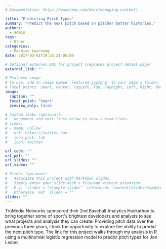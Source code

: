 ```yaml
---
# Documentation: https://wowchemy.com/docs/managing-content/

title: "Predicting Pitch Types"
summary: "Predict the next pitch based on pitcher batter histories."
authors: 
  - admin
tags: 
  - Other
categories: 
  - Machine Learning
date: 2017-03-01T19:28:21-05:00

# Optional external URL for project (replaces project detail page).
external_link: ""

# Featured image
# To use, add an image named `featured.jpg/png` to your page's folder.
# Focal points: Smart, Center, TopLeft, Top, TopRight, Left, Right, BottomLeft, Bottom, BottomRight.
image:
  caption: ""
  focal_point: "Smart"
  preview_only: false

# Custom links (optional).
#   Uncomment and edit lines below to show custom links.
# links:
# - name: Follow
#   url: https://twitter.com
#   icon_pack: fab
#   icon: twitter

url_code: ""
url_pdf: ""
url_slides: ""
url_video: ""

# Slides (optional).
#   Associate this project with Markdown slides.
#   Simply enter your slide deck's filename without extension.
#   E.g. `slides = "example-slides"` references `content/slides/example-slides.md`.
#   Otherwise, set `slides = ""`.
slides: ""
---
```


TruMedia Networks sponsored their 2nd Baseball Analytics Hackathon to bring together some of sport's brightest developers and analysts to see what projects and analysis they can create. Providing pitch data over the previous three years, I took the opportunity to explore the ability to predict the next pitch type. The link for this project walks through my analysis in R using a multinomial logistic regression model to predict pitch types for Jon Lester.